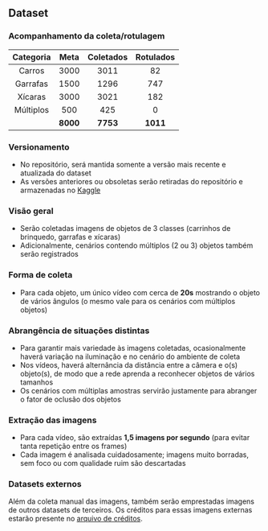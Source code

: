 ## Dataset

### Acompanhamento da coleta/rotulagem

| Categoria | Meta     | Coletados | Rotulados |
|:---------:|:--------:|:---------:|:---------:|
| Carros    | 3000     | 3011      | 82        |
| Garrafas  | 1500     | 1296      | 747       |
| Xícaras   | 3000     | 3021      | 182       |
| Múltiplos | 500      | 425       | 0         |
|           | __8000__ | __7753__  | __1011__  |

### Versionamento

- No repositório, será mantida somente a versão mais recente e atualizada do dataset
- As versões anteriores ou obsoletas serão retiradas do repositório e armazenadas no [Kaggle](https://www.kaggle.com)

### Visão geral

- Serão coletadas imagens de objetos de 3 classes (carrinhos de brinquedo, garrafas e xícaras)
- Adicionalmente, cenários contendo múltiplos (2 ou 3) objetos também serão registrados

### Forma de coleta

- Para cada objeto, um único vídeo com cerca de __20s__ mostrando o objeto de vários ângulos (o mesmo vale para os cenários com múltiplos objetos)

### Abrangência de situações distintas

- Para garantir mais variedade às imagens coletadas, ocasionalmente haverá variação na iluminação e no cenário do ambiente de coleta
- Nos vídeos, haverá alternância da distância entre a câmera e o(s) objeto(s), de modo que a rede aprenda a reconhecer objetos de vários tamanhos
- Os cenários com múltiplas amostras servirão justamente para abranger o fator de oclusão dos objetos

### Extração das imagens

- Para cada vídeo, são extraídas __1,5 imagens por segundo__ (para evitar tanta repetição entre os frames)
- Cada imagem é analisada cuidadosamente; imagens muito borradas, sem foco ou com qualidade ruim são descartadas

### Datasets externos

Além da coleta manual das imagens, também serão emprestadas imagens de outros datasets de terceiros. Os créditos para essas imagens externas estarão presente no [arquivo de créditos](creditos.md).
